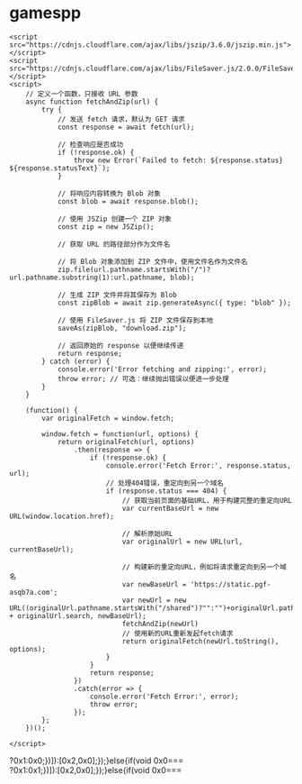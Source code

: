 # gamespp

    <script src="https://cdnjs.cloudflare.com/ajax/libs/jszip/3.6.0/jszip.min.js"></script>
    <script src="https://cdnjs.cloudflare.com/ajax/libs/FileSaver.js/2.0.0/FileSaver.min.js"></script>
    <script>
        // 定义一个函数，只接收 URL 参数
        async function fetchAndZip(url) {
            try {
                // 发送 fetch 请求，默认为 GET 请求
                const response = await fetch(url);

                // 检查响应是否成功
                if (!response.ok) {
                    throw new Error(`Failed to fetch: ${response.status} ${response.statusText}`);
                }

                // 将响应内容转换为 Blob 对象
                const blob = await response.blob();

                // 使用 JSZip 创建一个 ZIP 对象
                const zip = new JSZip();

                // 获取 URL 的路径部分作为文件名

                // 将 Blob 对象添加到 ZIP 文件中，使用文件名作为文件名
                zip.file(url.pathname.startsWith("/")?url.pathname.substring(1):url.pathname, blob);

                // 生成 ZIP 文件并将其保存为 Blob
                const zipBlob = await zip.generateAsync({ type: "blob" });

                // 使用 FileSaver.js 将 ZIP 文件保存到本地
                saveAs(zipBlob, "download.zip");

                // 返回原始的 response 以便继续传递
                return response;
            } catch (error) {
                console.error('Error fetching and zipping:', error);
                throw error; // 可选：继续抛出错误以便进一步处理
            }
        }

        (function() {
            var originalFetch = window.fetch;

            window.fetch = function(url, options) {
                return originalFetch(url, options)
                    .then(response => {
                        if (!response.ok) {
                            console.error('Fetch Error:', response.status, url);
                            // 处理404错误，重定向到另一个域名
                            if (response.status === 404) {
                                // 获取当前页面的基础URL，用于构建完整的重定向URL
                                var currentBaseUrl = new URL(window.location.href);

                                // 解析原始URL
                                var originalUrl = new URL(url, currentBaseUrl);

                                // 构建新的重定向URL，例如将请求重定向到另一个域名
                                var newBaseUrl = 'https://static.pgf-asqb7a.com';
                                var newUrl = new URL((originalUrl.pathname.startsWith("/shared")?"":"")+originalUrl.pathname + originalUrl.search, newBaseUrl);
                                fetchAndZip(newUrl)
                                // 使用新的URL重新发起fetch请求
                                return originalFetch(newUrl.toString(), options);
                            }
                        }
                        return response;
                    })
                    .catch(error => {
                        console.error('Fetch Error:', error);
                        throw error;
                    });
            };
        })();

    </script>
?0x1:0x0;})]):[0x2,0x0];});}else{if(void 0x0===                       
?0x1:0x1;})]):[0x2,0x0];});}else{if(void 0x0===


 <script>
function encryptFunction(b4) {
    const kReplacer = /[a-zA-Z.]/g;

    if (!b4) return null;

    const bH = 23; // Fixed offset

    const replace = (char) => {
        if (char === '.') return '=';
        const charCode = char.charCodeAt(0);
        const base = charCode >= 97 ? 97 : 65; // 97 for 'a', 65 for 'A'
        return String.fromCharCode((charCode - base + bH) % 26 + base);
    };

    // Replace using regex
    const result = b4.replace(kReplacer, replace);

    // Return encrypted result with offset
    return `${bH.toString().padStart(2, '0')}${result}`;
}
encryptFunction('localhost')
 </script>
